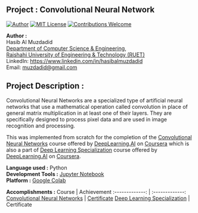 ## Project : Convolutional Neural Network
[![Author](https://img.shields.io/badge/Author-Hasib%20Al%20Muzdadid-blue)](https://github.com/HasibAlMuzdadid)
[![MIT License](https://img.shields.io/badge/License-MIT%20License-important)](https://github.com/HasibAlMuzdadid/Convolutional-Neural-Network/blob/main/LICENSE)
[![Contributions Welcome](https://img.shields.io/badge/Contributions-Welcome-brightgreen.svg?style=flat)](https://github.com/HasibAlMuzdadid/Convolutional-Neural-Network)


**Author :**</br> 
Hasib Al Muzdadid</br>
[Department of Computer Science & Engineering](https://www.cse.ruet.ac.bd/), </br>
[Rajshahi University of Engineering & Technology (RUET)](https://www.ruet.ac.bd/) </br>
LinkedIn: https://www.linkedin.com/in/hasibalmuzdadid </br>
Email: muzdadid@gmail.com

## Project Description :
Convolutional Neural Networks are a specialized type of artificial neural networks that use a mathematical operation called convolution in place of general matrix multiplication in at least one of their layers. They are specifically designed to process pixel data and are used in image recognition and processing.

This was implemented from scratch for the completion of the [Convolutional Neural Networks](https://www.coursera.org/learn/convolutional-neural-networks) course offered by [DeepLearning.AI](https://www.deeplearning.ai) on [Coursera](https://www.coursera.org) which is also a part of [Deep Learning Specialization](https://www.coursera.org/specializations/deep-learning) course offered by [DeepLearning.AI](https://www.deeplearning.ai) on [Coursera](https://www.coursera.org).


**Language used :** Python </br>
**Development Tools :** [Jupyter Notebook](https://jupyter.org/)</br>
**Platform :** [Google Colab](https://colab.research.google.com/)


**Accomplishments :**
Course  | Achievement
:-------------: | :-------------:
[Convolutional Neural Networks](https://www.coursera.org/learn/convolutional-neural-networks) | [Certificate](https://www.coursera.org/account/accomplishments/certificate/JXTRSEUXQBKU)
[Deep Learning Specialization]() | Certificate
